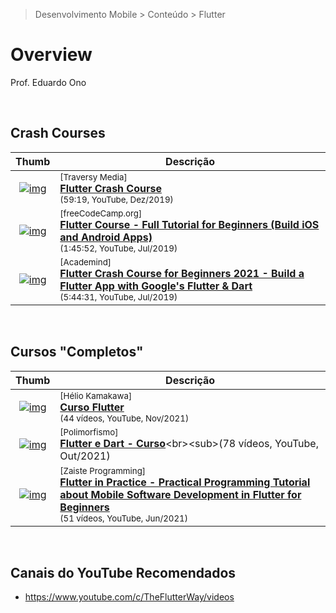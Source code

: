 > Desenvolvimento Mobile > Conteúdo > Flutter

# Overview

Prof. Eduardo Ono

<br>

## Crash Courses

| Thumb | Descrição |
| :-: | --- |
| [![img](https://img.youtube.com/vi/1gDhl4leEzA/default.jpg)](https://www.youtube.com/watch?v=1gDhl4leEzA) | <sup>[Traversy Media]</sup><br>[__Flutter Crash Course__](https://www.youtube.com/watch?v=1gDhl4leEzA)<br><sub>(59:19, YouTube, Dez/2019)</sub>
| [![img](https://img.youtube.com/vi/pTJJsmejUOQ/default.jpg)](https://www.youtube.com/watch?v=pTJJsmejUOQ) | <sup>[freeCodeCamp.org]</sup><br>[__Flutter Course - Full Tutorial for Beginners (Build iOS and Android Apps)__](https://www.youtube.com/watch?v=pTJJsmejUOQ)<br><sub>(1:45:52, YouTube, Jul/2019)</sub>
| [![img](https://img.youtube.com/vi/x0uinJvhNxI/default.jpg)](https://www.youtube.com/watch?v=x0uinJvhNxI) | <sup>[Academind]</sup><br>[__Flutter Crash Course for Beginners 2021 - Build a Flutter App with Google's Flutter & Dart__](https://www.youtube.com/watch?v=x0uinJvhNxI)<br><sub>(5:44:31, YouTube, Jul/2019)</sub>

<br>

## Cursos "Completos"

| Thumb | Descrição |
| :-: | --- |
| [![img](https://img.youtube.com/vi/SKZ990EC6-M/default.jpg)](https://www.youtube.com/playlist?list=PLg5-aZqPjMmBmCIgUZ0kNtoE7KJfvJZXS) | <sup>[Hélio Kamakawa]</sup><br>[__Curso Flutter__](https://www.youtube.com/playlist?list=PLhXZp00uXBk5TSY6YOdmpzp1yG3QbFvrN)<br><sub>(44 vídeos, YouTube, Nov/2021)</sub>
| [![img](https://img.youtube.com/vi/2NQUjHZZ9t8/default.jpg)](https://www.youtube.com/playlist?list=PLqdwHeoSjEN-9aGd-RxaS_2cyD_AKT0c_) | <sup>[Polimorfismo]</sup><br>[__Flutter e Dart - Curso__](https://www.youtube.com/playlist?list=PLqdwHeoSjEN-9aGd-RxaS_2cyD_AKT0c_)<br><sub>(78 vídeos, YouTube, Out/2021)</sub>
| [![img](https://img.youtube.com/vi/MbUey9oquuU/default.jpg)](https://www.youtube.com/playlist?list=PLhXZp00uXBk5TSY6YOdmpzp1yG3QbFvrN) | <sup>[Zaiste Programming]</sup><br>[__Flutter in Practice - Practical Programming Tutorial about Mobile Software Development in Flutter for Beginners__](https://www.youtube.com/playlist?list=PLhXZp00uXBk5TSY6YOdmpzp1yG3QbFvrN)<br><sub>(51 vídeos, YouTube, Jun/2021)</sub>

<br>

## Canais do YouTube Recomendados

* https://www.youtube.com/c/TheFlutterWay/videos

<br>
